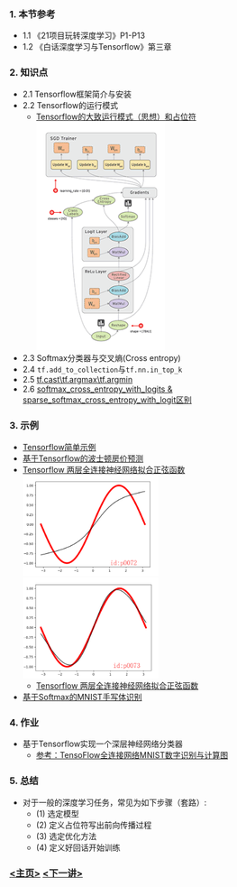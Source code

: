 ### 1. 本节参考
   - 1.1 《21项目玩转深度学习》P1-P13
   - 1.2 《白话深度学习与Tensorflow》第三章
### 2. 知识点
 - 2.1 Tensorflow框架简介与安装
 - 2.2 Tensorflow的运行模式
    - [Tensorflow的大致运行模式（思想）和占位符](https://blog.csdn.net/The_lastest/article/details/81052658)
 <img src ="https://github.com/TolicWang/Pictures/blob/master/Pic/p0074.gif" width="50%"><br>
 - 2.3 Softmax分类器与交叉熵(Cross entropy)
 - 2.4 `tf.add_to_collection`与`tf.nn.in_top_k`
 - 2.5 [tf.cast\tf.argmax\tf.argmin](https://blog.csdn.net/The_lastest/article/details/81050778)
 - 2.6 [softmax_cross_entropy_with_logits & sparse_softmax_cross_entropy_with_logit区别](https://blog.csdn.net/The_lastest/article/details/80994456)
### 3. 示例
 - [Tensorflow简单示例](./ex1.py)
 - [基于Tensorflow的波士顿房价预测](./ex2.py)
 - [Tensorflow 两层全连接神经网络拟合正弦函数](./ex3.py)<br>
  <img src ="https://github.com/TolicWang/Pictures/blob/master/Pic/p0072.png" width="50%"><br>
  <img src ="https://github.com/TolicWang/Pictures/blob/master/Pic/p0073.png" width="50%"><br>
    - [Tensorflow 两层全连接神经网络拟合正弦函数](https://blog.csdn.net/The_lastest/article/details/82848257)
 - [基于Softmax的MNIST手写体识别](./ex4.py)
 
### 4. 作业
- 基于Tensorflow实现一个深层神经网络分类器
    - [参考：TensoFlow全连接网络MNIST数字识别与计算图](https://blog.csdn.net/The_lastest/article/details/81054417)
 
 
### 5. 总结
 - 对于一般的深度学习任务，常见为如下步骤（套路）:
    - (1) 选定模型
    - (2) 定义占位符写出前向传播过程
    - (3) 选定优化方法
    - (4) 定义好回话开始训练
 

### [<主页>](../README.md) [<下一讲>](../Lecture_13/README.md)